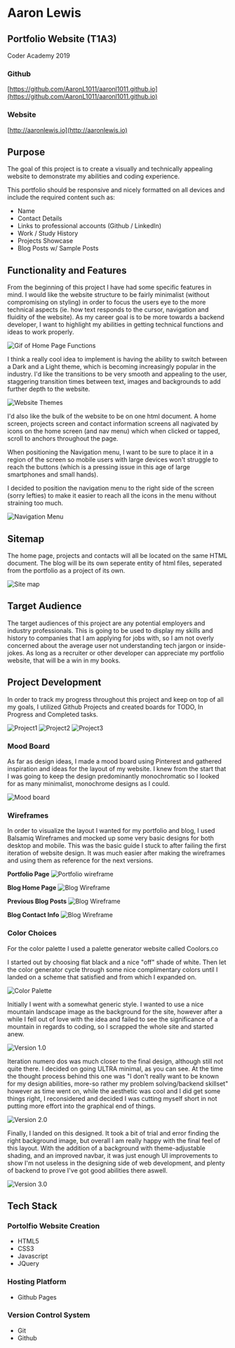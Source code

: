# Aaron Lewis

## Portfolio Website (T1A3)

Coder Academy 2019

### Github

[https://github.com/AaronL1011/aaronl1011.github.io](https://github.com/AaronL1011/aaronl1011.github.io)

### Website

[http://aaronlewis.io](http://aaronlewis.io)

## Purpose

The goal of this project is to create a visually and technically appealing website to demonstrate my abilities and coding experience.

This portfolio should be responsive and nicely formatted on all devices and include the required content such as:

- Name
- Contact Details
- Links to professional accounts (Github / LinkedIn)
- Work / Study History
- Projects Showcase
- Blog Posts w/ Sample Posts

## Functionality and Features

From the beginning of this project I have had some specific features in mind. I would like the website structure to be fairly minimalist (without compromising on styling) in order to focus the users eye to the more technical aspects (ie. how text responds to the cursor, navigation and fluidity of the website). As my career goal is to be more towards a backend developer, I want to highlight my abilities in getting technical functions and ideas to work properly.

![Gif of Home Page Functions](docs/menulinks.gif)

I think a really cool idea to implement is having the ability to switch between a Dark and a Light theme, which is becoming increasingly popular in the industry. I'd like the transitions to be very smooth and appealing to the user, staggering transition times between text, images and backgrounds to add further depth to the website.

![Website Themes](docs/themes.png)

I'd also like the bulk of the website to be on one html document. A home screen, projects screen and contact information screens all nagivated by icons on the home screen (and nav menu) which when clicked or tapped, scroll to anchors throughout the page.

When positioning the Navigation menu, I want to be sure to place it in a region of the screen so mobile users with large devices won't struggle to reach the buttons (which is a pressing issue in this age of large smartphones and small hands).

I decided to position the navigation menu to the right side of the screen (sorry lefties) to make it easier to reach all the icons in the menu without straining too much.

![Navigation Menu](docs/navmenu.png)

## Sitemap

The home page, projects and contacts will all be located on the same HTML document. The blog will be its own seperate entity of html files, seperated from the portfolio as a project of its own.

![Site map](docs/sitemap.png)

## Target Audience

The target audiences of this project are any potential employers and industry professionals. This is going to be used to display my skills and history to companies that I am applying for jobs with, so I am not overly concerned about the average user not understanding tech jargon or inside-jokes. As long as a recruiter or other developer can appreciate my portfolio website, that will be a win in my books.

## Project Development

In order to track my progress throughout this project and keep on top of all my goals, I utilized Github Projects and created boards for TODO, In Progress and Completed tasks.

![Project1](docs/Project1.png)
![Project2](docs/Project2.png)
![Project3](docs/Project3.png)

### Mood Board

As far as design ideas, I made a mood board using Pinterest and gathered inspiration and ideas for the layout of my website. I knew from the start that I was going to keep the design predominantly monochromatic so I looked for as many minimalist, monochrome designs as I could.

![Mood board](docs/moodboard.png)

### Wireframes

In order to visualize the layout I wanted for my portfolio and blog, I used Balsamiq Wireframes and mocked up some very basic designs for both desktop and mobile. This was the basic guide I stuck to after failing the first iteration of website design. It was much easier after making the wireframes and using them as reference for the next versions.

**Portfolio Page**
![Portfolio wireframe](docs/HomepageWireframe.png)

**Blog Home Page**
![Blog Wireframe](docs/BlogWireframe.png)

**Previous Blog Posts**
![Blog Wireframe](docs/PreviousWireframe.png)

**Blog Contact Info**
![Blog Wireframe](docs/ContactWireframe.png)

### Color Choices

For the color palette I used a palette generator website called Coolors.co

I started out by choosing flat black and a nice "off" shade of white. Then let the color generator cycle through some nice complimentary colors until I landed on a scheme that satisfied and from which I expanded on.

![Color Palette](docs/colorpalette.png)

Initially I went with a somewhat generic style. I wanted to use a nice mountain landscape image as the background for the site, however after a while I fell out of love with the idea and failed to see the significance of a mountain in regards to coding, so I scrapped the whole site and started anew.

![Version 1.0](docs/version01.png)

Iteration numero dos was much closer to the final design, although still not quite there. I decided on going ULTRA minimal, as you can see. At the time the thought process behind this one was "I don't really want to be known for my design abilities, more-so rather my problem solving/backend skillset" however as time went on, while the aesthetic was cool and I did get some things right, I reconsidered and decided I was cutting myself short in not putting more effort into the graphical end of things.

![Version 2.0](docs/version20.png)

Finally, I landed on this designed. It took a bit of trial and error finding the right background image, but overall I am really happy with the final feel of this layout. With the addition of a background with theme-adjustable shading, and an improved navbar, it was just enough UI improvements to show I'm not useless in the designing side of web development, and plenty of backend to prove I've got good abilities there aswell.

![Version 3.0](docs/version21.png)

## Tech Stack

### Portolfio Website Creation

- HTML5
- CSS3
- Javascript
- JQuery

### Hosting Platform

- Github Pages

### Version Control System

- Git
- Github
